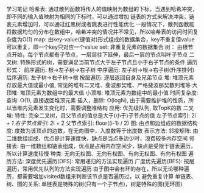 学习笔记
哈希表:
    通过散列函数将传入的值映射为数组的下标，当遇到哈希冲突，即不同的输入值映射为相同的下标时，可以通过增加
    链表的方式来解决冲突，链表元素增加时，可以通过红黑树或者跳表进行性能优化
    一般情况下，散列函数能将数据均匀的分布在数组中，哈希冲突的情况并不常见，所以哈希表的访问时间复杂度为O(1)
map:
    由key-value(键值对)形式组成的数据集合，key不重复但value可以重复，即一个key只对应一个value
set:
    非重复元素的数据集合
树：
    由根节点开始，每个节点都有子节点，一层层往下延伸，最后一层的节点叫叶子节点
二叉树:
    特殊形式的树，需要满足当前节点大于左子节点且小于右子节点的条件
    遍历形式：
        前序遍历: 根->左子树->右子树
        中序遍历: 左子树->根->右子树(升序排列)
        后序遍历: 左子树->右子树->根
        按层遍历: 逐层返回自身及兄弟节点
堆:
    堆顶元素存放最大值或最小值, 常见的堆有二叉堆、斐波那契堆、严格斐波那契数列堆等
    大顶堆:
        堆顶元素为数组中的最大值
    小顶堆:
        堆顶元素为数组中的最小值
    时间复杂度:
        查询: O(1), 直接返回堆顶元素
        插入，删除: O(logN), 由于需要维护堆的性质，所以当堆内元素发生变化时，需要调整堆结构
    应用:
        优先级队列, 取TopK的数
二叉堆:
    特性:
        完全二叉树，且父节点的值总是大于(小于)子节点的值
    左子节点索引: 2*i + 1
    右子节点索引: 2*i + 2
    父节点索引: floor((i-1) / 2)
图:
    由点和边组成的数据结构
    度:
        度数为该顶点的边数，在无向图中，入度数等于出度数
    表示方法:
        邻接矩阵:
            由二维数组组成，优点是计算速度快，缺点是当点多边少时，浪费较多内存空间
        邻接表:
            由一维数组和链表组成，优点是占用内存空间少，缺点是受限于链表遍历，所以计算速度较慢
    种类:
        无向无权图、无向有权图、有向无权图、有向有权图
    遍历方法:
        深度优先遍历(DFS): 常用递归的方法实现遍历
        广度优先遍历(BFS): 按层遍历，常用优先队列的方法实现遍历
        由于图中会有环的存在，所以无论哪种遍历，都需要增加visited数组来判断该节点是否遍历过，以
        避免重复计算
单链表、树、图的关系:
    单链表是特殊的树(只有一个子节点)，树是特殊的图(无环图)